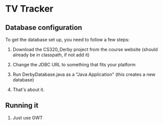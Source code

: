 TV Tracker
================

Database configuration
-------------------------------------
To get the database set up, you need to follow a few steps:

1. Download the CS320_Derby project from the course website  (should already be in classpath, if not add it)

2. Change the JDBC URL to something that fits your platform

3. Run DerbyDatabase.java as a "Java Application" (this creates a new database)

4. That's about it.

Running it
-------------------------------------
1. Just use GWT
